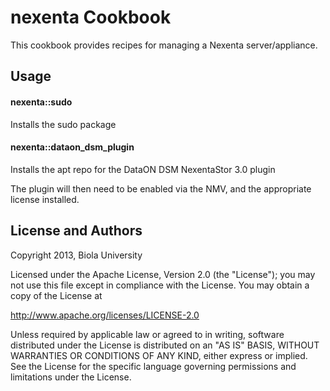 nexenta Cookbook
================
This cookbook provides recipes for managing a Nexenta server/appliance.

Usage
-----
#### nexenta::sudo
Installs the sudo package

#### nexenta::dataon\_dsm\_plugin
Installs the apt repo for the DataON DSM NexentaStor 3.0 plugin

The plugin will then need to be enabled via the NMV, and the appropriate license installed.

License and Authors
-------------------
 Copyright 2013, Biola University 

 Licensed under the Apache License, Version 2.0 (the "License");
 you may not use this file except in compliance with the License.
 You may obtain a copy of the License at

 http://www.apache.org/licenses/LICENSE-2.0

 Unless required by applicable law or agreed to in writing, software
 distributed under the License is distributed on an "AS IS" BASIS,
 WITHOUT WARRANTIES OR CONDITIONS OF ANY KIND, either express or implied.
 See the License for the specific language governing permissions and
 limitations under the License.

